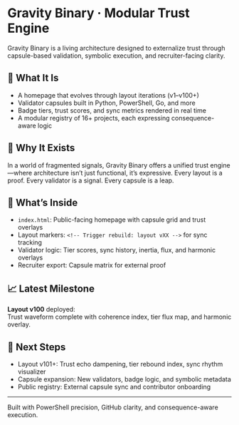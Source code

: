# Gravity Binary · Modular Trust Engine

Gravity Binary is a living architecture designed to externalize trust through capsule-based validation, symbolic execution, and recruiter-facing clarity.

## 🔧 What It Is

- A homepage that evolves through layout iterations (v1–v100+)
- Validator capsules built in Python, PowerShell, Go, and more
- Badge tiers, trust scores, and sync metrics rendered in real time
- A modular registry of 16+ projects, each expressing consequence-aware logic

## 🧠 Why It Exists

In a world of fragmented signals, Gravity Binary offers a unified trust engine—where architecture isn’t just functional, it’s expressive. Every layout is a proof. Every validator is a signal. Every capsule is a leap.

## 🚀 What’s Inside

- `index.html`: Public-facing homepage with capsule grid and trust overlays  
- Layout markers: `<!-- Trigger rebuild: layout vXX -->` for sync tracking  
- Validator logic: Tier scores, sync history, inertia, flux, and harmonic overlays  
- Recruiter export: Capsule matrix for external proof

## 📈 Latest Milestone

**Layout v100** deployed:  
Trust waveform complete with coherence index, tier flux map, and harmonic overlay.

## 📌 Next Steps

- Layout v101+: Trust echo dampening, tier rebound index, sync rhythm visualizer  
- Capsule expansion: New validators, badge logic, and symbolic metadata  
- Public registry: External capsule sync and contributor onboarding

---

Built with PowerShell precision, GitHub clarity, and consequence-aware execution.


